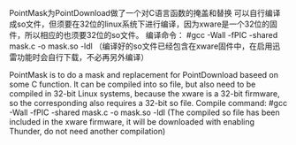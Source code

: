 PointMask为PointDownload做了一个对C语言函数的掩盖和替换
可以自行编译成so文件，但须要在32位的linux系统下进行编译，因为xware是一个32位的固件，所以相应的也须要32位的so文件。
编译命令：
#gcc -Wall -fPIC -shared mask.c -o mask.so -ldl
（编译好的so文件已经包含在xware固件中，在启用迅雷功能时会自行下载，不必再另外编译）

PointMask is to do a mask and replacement for PointDownload baseed on some C function.
It can be compiled into so file, but also need to be compiled in 32-bit Linux systems, because the xware is a 32-bit firmware, so the corresponding also requires a 32-bit so file.
Compile command:
#gcc -Wall -fPIC -shared mask.c -o mask.so -ldl
(The compiled so file has been included in the xware firmware, it will be downloaded with enabling Thunder, do not need another compilation)